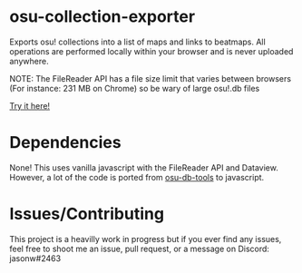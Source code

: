 # osu-collection-exporter

Exports osu! collections into a list of maps and links to beatmaps. All operations are performed locally within your browser and is never uploaded anywhere.

NOTE: The FileReader API has a file size limit that varies between browsers (For instance: 231 MB on Chrome) so be wary of large osu!.db files

[Try it here!](https://jaasonw.github.io/osu-collection-exporter/)

# Dependencies

None! This uses vanilla javascript with the FileReader API and Dataview. However, a lot of the code is ported from [osu-db-tools](https://github.com/jaasonw/osu-db-tools) to javascript.

# Issues/Contributing

This project is a heavilly work in progress but if you ever find any issues, feel free to shoot me an issue, pull request, or a message on Discord: jasonw#2463
